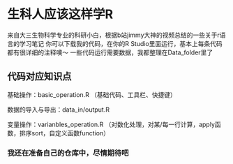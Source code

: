 # 生科人应该这样学R
来自大三生物科学专业的科研小白，根据b站jimmy大神的视频总结的一些关于r语言的学习笔记
你可以下载我的代码，在你的R Studio里面运行，基本上每条代码都有很详细的注释噢～
一些代码运行需要数据，我都整理在Data_folder里了

## 代码对应知识点
基础操作：basic_operation.R
（基础代码、工具栏、快捷键）

数据的导入与导出：data_in/output.R

变量操作：varianbles_operation.R
（对数化处理，对某/每一行计算，apply函数，排序sort，自定义函数function）

### 我还在准备自己的仓库中，尽情期待吧
